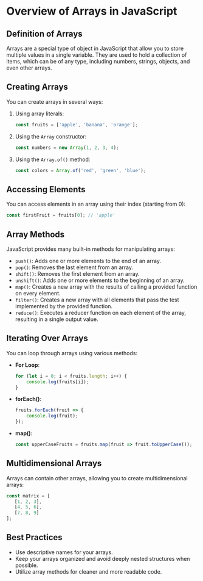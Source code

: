 # Overview of Arrays in JavaScript

## Definition of Arrays
Arrays are a special type of object in JavaScript that allow you to store multiple values in a single variable. They are used to hold a collection of items, which can be of any type, including numbers, strings, objects, and even other arrays.

## Creating Arrays
You can create arrays in several ways:
1. Using array literals:
   ```javascript
   const fruits = ['apple', 'banana', 'orange'];
   ```

2. Using the `Array` constructor:
   ```javascript
   const numbers = new Array(1, 2, 3, 4);
   ```

3. Using the `Array.of()` method:
   ```javascript
   const colors = Array.of('red', 'green', 'blue');
   ```

## Accessing Elements
You can access elements in an array using their index (starting from 0):
```javascript
const firstFruit = fruits[0]; // 'apple'
```

## Array Methods
JavaScript provides many built-in methods for manipulating arrays:
- `push()`: Adds one or more elements to the end of an array.
- `pop()`: Removes the last element from an array.
- `shift()`: Removes the first element from an array.
- `unshift()`: Adds one or more elements to the beginning of an array.
- `map()`: Creates a new array with the results of calling a provided function on every element.
- `filter()`: Creates a new array with all elements that pass the test implemented by the provided function.
- `reduce()`: Executes a reducer function on each element of the array, resulting in a single output value.

## Iterating Over Arrays
You can loop through arrays using various methods:
- **For Loop**:
   ```javascript
   for (let i = 0; i < fruits.length; i++) {
       console.log(fruits[i]);
   }
   ```

- **forEach()**:
   ```javascript
   fruits.forEach(fruit => {
       console.log(fruit);
   });
   ```

- **map()**:
   ```javascript
   const upperCaseFruits = fruits.map(fruit => fruit.toUpperCase());
   ```

## Multidimensional Arrays
Arrays can contain other arrays, allowing you to create multidimensional arrays:
```javascript
const matrix = [
   [1, 2, 3],
   [4, 5, 6],
   [7, 8, 9]
];
```

## Best Practices
- Use descriptive names for your arrays.
- Keep your arrays organized and avoid deeply nested structures when possible.
- Utilize array methods for cleaner and more readable code.
